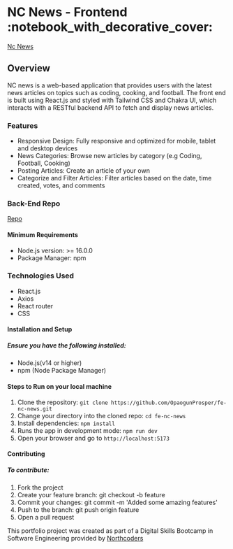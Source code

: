 <h1>NC News - Frontend :notebook_with_decorative_cover:</h1>
<a href="https://ncatnews.netlify.app/">
Nc News</a>
<h2>Overview</h2>
<article>NC news is a web-based application that provides users with the latest news articles on topics such as coding, cooking, and football. The front end is built using React.js and styled with Tailwind CSS and Chakra UI, which interacts with a RESTful backend API to fetch and display news articles.</article>

<h3>Features</h3>
<ul>
<li> Responsive Design: Fully responsive and optimized for mobile, tablet and desktop devices</li> 
<li> News Categories: Browse new articles by category (e.g Coding, Football, Cooking) </li>
<li> Posting Articles: Create an article of your own </li>
 <li>Categorize and Filter Articles: Filter articles based on the date, time created,  votes, and comments</li>
</ul>

<h3>Back-End Repo</h3>
<a href="https://github.com/OpaogunProsper/nc-news-backend">Repo</a>
<h4>Minimum Requirements</h4>
<ul>
 <li>Node.js version: >= 16.0.0</li>
 <li>Package Manager: npm</li>
</ul>

 <h3>Technologies Used</h3>
 <ul>
   <li>React.js</li>
   <li> Axios </li>
   <li>React router</li> 
   <li> CSS </li>
</ul>

 <h4> Installation and Setup </h4>
  <h5>Ensure you have the following installed:</h5>
  <ul>
    <li>Node.js(v14 or higher)</li>
    <li>npm (Node Package Manager)</li>
  </ul>
 

<h4>Steps to Run on your local machine</h4>

 1. Clone  the repository:
 `git clone https://github.com/OpaogunProsper/fe-nc-news.git`
 2. Change your directory into the cloned repo:  `cd fe-nc-news`
 3. Install dependencies: `npm install`
 4. Runs the app in development mode: `npm run dev`
 5. Open your browser and go to `http://localhost:5173`


<h4>Contributing </h4>
<h5>To contribute:</h5>
<ol>
<li>Fork the project</li> 
<li>Create your feature branch: git checkout -b feature</li>
<li>Commit your changes: git commit -m 'Added some amazing features'</li>
<li>Push to the branch: git push origin feature</li>
<li>Open a pull request</li>
</ol>

This portfolio project was created as part of a Digital Skills Bootcamp in Software Engineering provided by [Northcoders](https://northcoders.com/)


